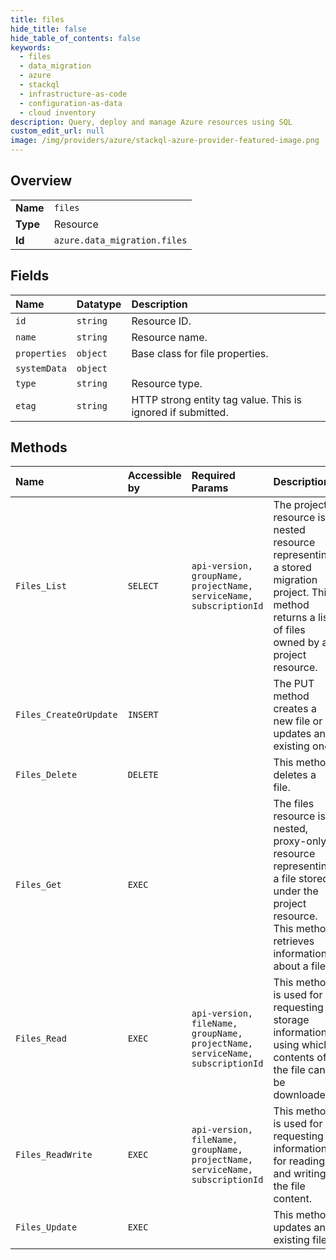 ```yaml
---
title: files
hide_title: false
hide_table_of_contents: false
keywords:
  - files
  - data_migration
  - azure    
  - stackql
  - infrastructure-as-code
  - configuration-as-data
  - cloud inventory
description: Query, deploy and manage Azure resources using SQL
custom_edit_url: null
image: /img/providers/azure/stackql-azure-provider-featured-image.png
---
```

  
    

## Overview
<table><tbody>
<tr><td><b>Name</b></td><td><code>files</code></td></tr>
<tr><td><b>Type</b></td><td>Resource</td></tr>
<tr><td><b>Id</b></td><td><code>azure.data_migration.files</code></td></tr>
</tbody></table>

## Fields
| Name | Datatype | Description |
|:-----|:---------|:------------|
| `id` | `string` | Resource ID. |
| `name` | `string` | Resource name. |
| `properties` | `object` | Base class for file properties. |
| `systemData` | `object` |  |
| `type` | `string` | Resource type. |
| `etag` | `string` | HTTP strong entity tag value. This is ignored if submitted. |
## Methods
| Name | Accessible by | Required Params | Description |
|:-----|:--------------|:----------------|:------------|
| `Files_List` | `SELECT` | `api-version, groupName, projectName, serviceName, subscriptionId` | The project resource is a nested resource representing a stored migration project. This method returns a list of files owned by a project resource. |
| `Files_CreateOrUpdate` | `INSERT` |  | The PUT method creates a new file or updates an existing one. |
| `Files_Delete` | `DELETE` |  | This method deletes a file. |
| `Files_Get` | `EXEC` |  | The files resource is a nested, proxy-only resource representing a file stored under the project resource. This method retrieves information about a file. |
| `Files_Read` | `EXEC` | `api-version, fileName, groupName, projectName, serviceName, subscriptionId` | This method is used for requesting storage information using which contents of the file can be downloaded. |
| `Files_ReadWrite` | `EXEC` | `api-version, fileName, groupName, projectName, serviceName, subscriptionId` | This method is used for requesting information for reading and writing the file content. |
| `Files_Update` | `EXEC` |  | This method updates an existing file. |
